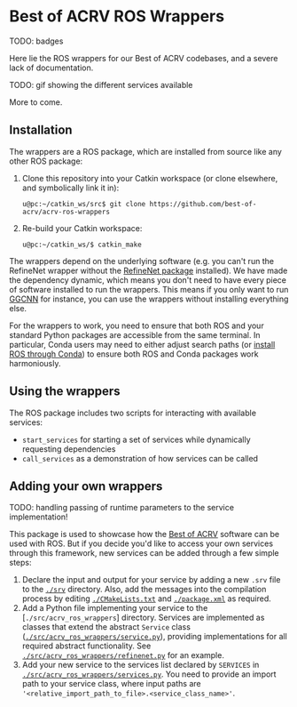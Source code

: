 # Best of ACRV ROS Wrappers

TODO: badges

Here lie the ROS wrappers for our Best of ACRV codebases, and a severe lack of documentation.

TODO: gif showing the different services available

More to come.

## Installation

The wrappers are a ROS package, which are installed from source like any other ROS package:

1. Clone this repository into your Catkin workspace (or clone elsewhere, and symbolically link it in):

   ```
   u@pc:~/catkin_ws/src$ git clone https://github.com/best-of-acrv/acrv-ros-wrappers
   ```

2. Re-build your Catkin workspace:

   ```
   u@pc:~/catkin_ws/$ catkin_make
   ```

The wrappers depend on the underlying software (e.g. you can't run the RefineNet wrapper without the [RefineNet package](https://github.com/best-of-acrv/refinenet) installed). We have made the dependency dynamic, which means you don't need to have every piece of software installed to run the wrappers. This means if you only want to run [GGCNN](https://github.com/best-of-acrv/ggcnn) for instance, you can use the wrappers without installing everything else.

For the wrappers to work, you need to ensure that both ROS and your standard Python packages are accessible from the same terminal. In particular, Conda users may need to either adjust search paths (or [install ROS through Conda](https://github.com/RoboStack)) to ensure both ROS and Conda packages work harmoniously.

## Using the wrappers

The ROS package includes two scripts for interacting with available services:

- `start_services` for starting a set of services while dynamically requesting dependencies
- `call_services` as a demonstration of how services can be called

## Adding your own wrappers

TODO: handling passing of runtime parameters to the service implementation!

This package is used to showcase how the [Best of ACRV](https://roboticvision.org/best-of-acrv) software can be used with ROS. But if you decide you'd like to access your own services through this framework, new services can be added through a few simple steps:

1. Declare the input and output for your service by adding a new `.srv` file to the [`./srv`](./srv) directory. Also, add the messages into the compilation process by editing [`./CMakeLists.txt`](./CMakeLists.txt) and [`./package.xml`](./package.xml) as required.
2. Add a Python file implementing your service to the [`./src/acrv_ros_wrappers`] directory. Services are implemented as classes that extend the abstract `Service` class ([`./src/acrv_ros_wrappers/service.py`](./src/acrv_ros_wrappers/service.py)), providing implementations for all required abstract functionality. See [`./src/acrv_ros_wrappers/refinenet.py`](./src/acrv_ros_wrappers/refinenet.py) for an example.
3. Add your new service to the services list declared by `SERVICES` in [`./src/acrv_ros_wrappers/services.py`](./src/acrv_ros_wrappers/services.py). You need to provide an import path to your service class, where input paths are `'<relative_import_path_to_file>.<service_class_name>'`.
